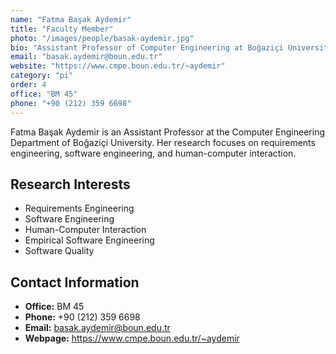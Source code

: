 ```yaml
---
name: "Fatma Başak Aydemir"
title: "Faculty Member"
photo: "/images/people/basak-aydemir.jpg"
bio: "Assistant Professor of Computer Engineering at Boğaziçi University, specializing in requirements engineering and software engineering."
email: "basak.aydemir@boun.edu.tr"
website: "https://www.cmpe.boun.edu.tr/~aydemir"
category: "pi"
order: 4
office: "BM 45"
phone: "+90 (212) 359 6698"
---
```


Fatma Başak Aydemir is an Assistant Professor at the Computer Engineering Department of Boğaziçi University. Her research focuses on requirements engineering, software engineering, and human-computer interaction.

## Research Interests

- Requirements Engineering
- Software Engineering
- Human-Computer Interaction
- Empirical Software Engineering
- Software Quality

## Contact Information

- **Office:** BM 45
- **Phone:** +90 (212) 359 6698
- **Email:** basak.aydemir@boun.edu.tr
- **Webpage:** https://www.cmpe.boun.edu.tr/~aydemir 